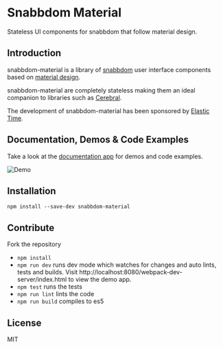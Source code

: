 Snabbdom Material
=================

Stateless UI components for snabbdom that follow material design.

Introduction
------------

snabbdom-material is a library of [snabbdom](https://github.com/paldepind/snabbdom) user interface components based on [material design](https://www.google.com/design/spec/).

snabbdom-material are completely stateless making them an ideal companion to libraries such as [Cerebral](http://christianalfoni.com/cerebral/).

The development of snabbdom-material has been sponsored by [Elastic Time](http://www.elastictime.com/).

Documentation, Demos & Code Examples
------------------------------------

Take a look at the [documentation app](http://garth.github.io/snabbdom-material) for demos and code examples.

![Demo](https://github.com/garth/snabbdom-material/blob/master/demo.png)

Installation
------------

```
npm install --save-dev snabbdom-material
```

Contribute
----------

Fork the repository

* `npm install`
* `npm run dev` runs dev mode which watches for changes and auto lints, tests and builds. Visit http://localhost:8080/webpack-dev-server/index.html to view the demo app.
* `npm test` runs the tests
* `npm run lint` lints the code
* `npm run build` compiles to es5

License
-------

MIT
